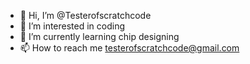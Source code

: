 - 👋 Hi, I’m @Testerofscratchcode
- 👀 I’m interested in coding
- 🌱 I’m currently learning chip designing
- 📫 How to reach me testerofscratchcode@gmail.com
